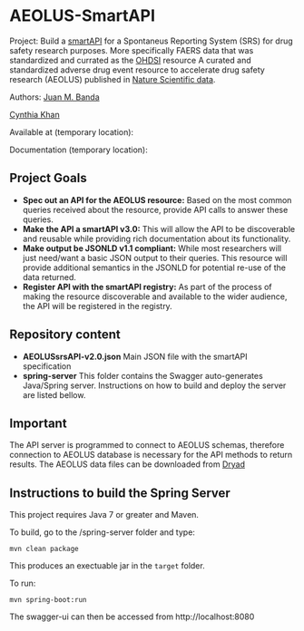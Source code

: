 # AEOLUS-SmartAPI
Project: Build a [smartAPI](http://smart-api.info/website/) for a Spontaneus Reporting System (SRS) for drug safety research purposes. More specifically FAERS data that was standardized and currated as the [OHDSI](https://www.ohdsi.org/) resource A curated and standardized adverse drug event resource to accelerate drug safety research (AEOLUS) published in [Nature Scientific data](https://www.nature.com/articles/sdata201626).

Authors: [Juan M. Banda](http://jmbanda.com/)

[Cynthia Khan](www.linkedin.com/in/khancynthia)

Available at (temporary location): 

Documentation (temporary location): 

## Project Goals

* **Spec out an API for the AEOLUS resource:** Based on the most common queries received about the resource, provide API calls to answer these queries. 
* **Make the API a smartAPI v3.0:** This will allow the API to be discoverable and reusable while providing rich documentation about its functionality.
* **Make output be JSONLD v1.1 compliant:** While most researchers will just need/want a basic JSON output to their queries. This resource will provide additional semantics in the JSONLD for potential re-use of the data returned. 
* **Register API with the smartAPI registry:** As part of the process of making the resource discoverable and available to the wider audience, the API will be registered in the registry.

## Repository content

* **AEOLUSsrsAPI-v2.0.json** Main JSON file with the smartAPI specification
* **spring-server** This folder contains the Swagger auto-generates Java/Spring server. Instructions on how to build and deploy the server are listed bellow. 

## Important
The API server is programmed to connect to AEOLUS schemas, therefore connection to AEOLUS database is necessary for the API methods to return results. The AEOLUS data files can be downloaded from [Dryad](http://datadryad.org/resource/doi:10.5061/dryad.8q0s4)

## Instructions to build the Spring Server

This project requires Java 7 or greater and Maven.

To build, go to the /spring-server folder and type:

```
mvn clean package
```

This produces an exectuable jar in the `target` folder.

To run:

```
mvn spring-boot:run
```

The swagger-ui can then be accessed from http://localhost:8080


